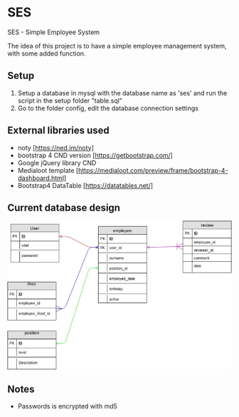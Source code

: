 # SES
SES - Simple Employee System

The idea of this project is to have a simple employee management system, with some added function.

## Setup
1. Setup a database in mysql with the database name as 'ses' and run the script in the setup folder "table.sql"
2. Go to the folder config, edit the database connection settings

## External libraries used
+ noty [https://ned.im/noty]
+ bootstrap 4 CND version [https://getbootstrap.com/]
+ Google jQuery library CND
+ Medialoot template [https://medialoot.com/preview/frame/bootstrap-4-dashboard.html]
+ Bootstrap4 DataTable [https://datatables.net/]

## Current database design
![data base image](img/database_design.jpg)

## Notes
+ Passwords is encrypted with md5
